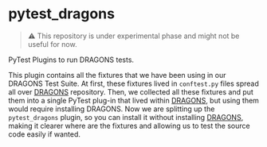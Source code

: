 # pytest_dragons

> :warning: This repository is under experimental phase and might not be useful for now.

PyTest Plugins to run DRAGONS tests. 

This plugin contains all the fixtures that we have been using in our DRAGONS Test Suite. At first, these fixtures lived in `conftest.py` files spread all over [DRAGONS](https://github.com/GeminiDRSoftware/DRAGONS) repository. Then, we collected all these fixtures and put them into a single PyTest plug-in that lived within  [DRAGONS](https://github.com/GeminiDRSoftware/DRAGONS), but using them would require installing DRAGONS. Now we are splitting up the `pytest_dragons` plugin, so you can install it without installing [DRAGONS](https://github.com/GeminiDRSoftware/DRAGONS), making it clearer where are the fixtures and allowing us to test the source code easily if wanted. 

